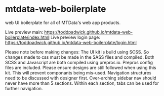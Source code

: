 # mtdata-web-boilerplate
web UI boilerplate for all of MTData's web app products.

Live preview main: https://toddpadwick.github.io/mtdata-web-boilerplate/index.html
Live preview login page: https://toddpadwick.github.io/mtdata-web-boilerplate/login.html

Please note before making changes:
The UI kit is build using SCSS. So changes made to css must be made in the SASS files and compiled.
Both SCSS and Javascript are both compiled using prepros.io. Prepros config files are included.
Please ensure designs are still followed when using this kit. This will prevent componants being mis-used.
Navigation structures need to be discussed with designer first. Over-arching sidebar nav should never have more than 5 sections. Within each section, tabs can be used for further navigation.
